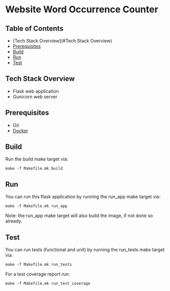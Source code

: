 # Website Word Occurrence Counter

## Table of Contents

- [Tech Stack Overview](#Tech Stack Overview)
- [Prerequisites](#prerequisites)
- [Build](#build)
- [Run](#run)
- [Test](#test)

## Tech Stack Overview <a name="Tech Stack Overview"></a>

- Flask web application
- Gunicorn web server

## Prerequisites <a name="prerequisites"></a>

- Git
- [Docker](https://docs.docker.com/docker-for-mac/install/)

## Build <a name="build"></a>

Run the build make target via:

`make -f Makefile.mk build`

## Run <a name="run"></a>

You can run this flask application by running the run_app make target via:

`make -f Makefile.mk run_app`

Note: the run_app make target will also build the image, if not done so already.

## Test <a name="test"></a>

You can run tests (functional and unit) by running the run_tests make target via:

`make -f Makefile.mk run_tests`

For a test coverage report run:

`make -f Makefile.mk run_test_coverage`